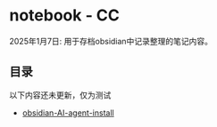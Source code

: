 # notebook - CC
2025年1月7日:
用于存档obsidian中记录整理的笔记内容。

## 目录
以下内容还未更新，仅为测试
- [obsidian-AI-agent-install](./obsidian-AI-agent-install)
